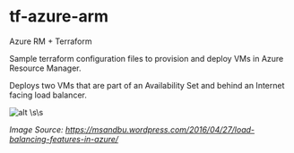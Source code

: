 # tf-azure-arm
Azure RM + Terraform

Sample terraform configuration files to provision and deploy  VMs in Azure Resource Manager.

Deploys two VMs that are part of an Availability Set and behind an Internet facing load balancer.

![alt](http://msandbu.files.wordpress.com/2016/04/image67.png)
\s\s

*Image Source: https://msandbu.wordpress.com/2016/04/27/load-balancing-features-in-azure/* 